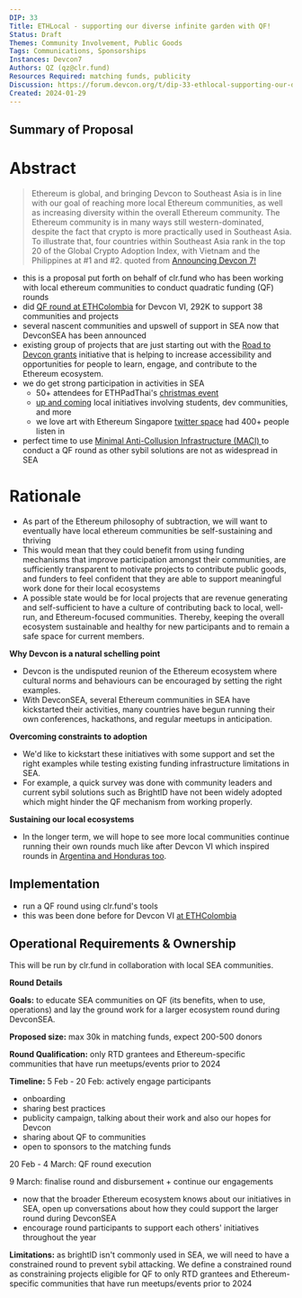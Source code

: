 ```yaml
---
DIP: 33
Title: ETHLocal - supporting our diverse infinite garden with QF!
Status: Draft
Themes: Community Involvement, Public Goods
Tags: Communications, Sponsorships
Instances: Devcon7
Authors: QZ (qz@clr.fund)
Resources Required: matching funds, publicity
Discussion: https://forum.devcon.org/t/dip-33-ethlocal-supporting-our-diverse-infinite-garden-with-qf/3339/1
Created: 2024-01-29
---
```

## Summary of Proposal


# Abstract
> Ethereum is global, and bringing Devcon to Southeast Asia is in line with our goal of reaching more local Ethereum communities, as well as increasing diversity within the overall Ethereum community. The Ethereum community is in many ways still western-dominated, despite the fact that crypto is more practically used in Southeast Asia. To illustrate that, four countries within Southeast Asia rank in the top 20 of the Global Crypto Adoption Index, with Vietnam and the Philippines at #1 and #2.
>quoted from [Announcing Devcon 7!](https://blog.ethereum.org/en/2023/02/28/devcon-7-update)

- this is a proposal put forth on behalf of clr.fund who has been working with local ethereum communities to conduct quadratic funding (QF) rounds
- did [QF round at ETHColombia](https://ethcolombia.clr.fund/#/) for Devcon VI, 292K to support 38 communities and projects
- several nascent communities and upswell of support in SEA now that DevconSEA has been announced
- existing group of projects that are just starting out with the [Road to Devcon grants](https://blog.ethereum.org/en/2023/06/29/road-to-devcon7-grants) initiative that is helping to increase accessibility and opportunities for people to learn, engage, and contribute to the Ethereum ecosystem.
- we do get strong participation in activities in SEA
    - 50+ attendees for ETHPadThai's [christmas event](https://x.com/ethpadthai/status/1738633827881513084?s=20)
    - [up and coming](https://x.com/EFDevcon/status/1732722766196179318?s=20) local initiatives involving students, dev communities, and more
    - we love art with Ethereum Singapore [twitter space](https://x.com/ethereum_sg/status/1744531938356981955?s=20) had 400+ people listen in
- perfect time to use [Minimal Anti-Collusion Infrastructure (MACI) ](https://maci.pse.dev/) to conduct a QF round as other sybil solutions are not as widespread in SEA

# Rationale
- As part of the Ethereum philosophy of subtraction, we will want to eventually have local ethereum communities be self-sustaining and thriving
- This would mean that they could benefit from using funding mechanisms that improve participation amongst their communities, are sufficiently transparent to motivate projects to contribute public goods, and funders to feel confident that they are able to support meaningful work done for their local ecosystems
- A possible state would be for local projects that are revenue generating and self-sufficient to have a culture of contributing back to local, well-run, and Ethereum-focused communities. Thereby, keeping the overall ecosystem sustainable and healthy for new participants and to remain a safe space for current members.

**Why Devcon is a natural schelling point**
- Devcon is the undisputed reunion of the Ethereum ecosystem where cultural norms and behaviours can be encouraged by setting the right examples.
- With DevconSEA, several Ethereum communities in SEA have kickstarted their activities, many countries have begun running their own conferences, hackathons, and regular meetups in anticipation.

**Overcoming constraints to adoption**
- We'd like to kickstart these initiatives with some support and set the right examples while testing existing funding infrastructure limitations in SEA.
- For example, a quick survey was done with community leaders and current sybil solutions such as BrightID have not been widely adopted which might hinder the QF mechanism from working properly.

**Sustaining our local ecosystems**
- In the longer term, we will hope to see more local communities continue running their own rounds much like after Devcon VI which inspired rounds in [Argentina and Honduras too](https://mirror.xyz/ethhonduras.eth/qzG8eksLdK4M3rLEQ6msPA9NLbiYSWJURiwW45teZHs).

## Implementation
- run a QF round using clr.fund's tools
- this was been done before for Devcon VI [at ETHColombia](https://ethcolombia.clr.fund/#/)

## Operational Requirements & Ownership
This will be run by clr.fund in collaboration with local SEA communities.

**Round Details**

**Goals:** to educate SEA communities on QF (its benefits, when to use, operations) and lay the ground work for a larger ecosystem round during DevconSEA.

**Proposed size:** max 30k in matching funds, expect 200-500 donors

**Round Qualification:** only RTD grantees and Ethereum-specific communities that have run meetups/events prior to 2024

**Timeline:**
5 Feb - 20 Feb: actively engage participants 
- onboarding
- sharing best practices
- publicity campaign, talking about their work and also our hopes for Devcon
- sharing about QF to communities
- open to sponsors to the matching funds
    
20 Feb - 4 March: QF round execution
    
9 March: finalise round and disbursement + continue our engagements
- now that the broader Ethereum ecosystem knows about our initiatives in SEA, open up conversations about how they could support the larger round during DevconSEA
- encourage round participants to support each others' initiatives throughout the year

**Limitations:** as brightID isn't commonly used in SEA, we will need to have a constrained round to prevent sybil attacking. We define a constrained round as constraining projects eligible for QF to only RTD grantees and Ethereum-specific communities that have run meetups/events prior to 2024
